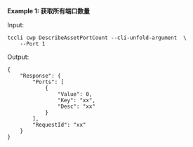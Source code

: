 **Example 1: 获取所有端口数量**



Input: 

```
tccli cwp DescribeAssetPortCount --cli-unfold-argument  \
    --Port 1
```

Output: 
```
{
    "Response": {
        "Ports": [
            {
                "Value": 0,
                "Key": "xx",
                "Desc": "xx"
            }
        ],
        "RequestId": "xx"
    }
}
```

